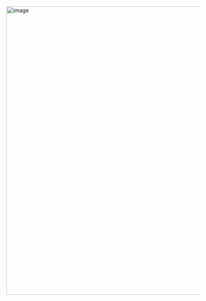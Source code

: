 
<img width="753" alt="image" src="https://github.com/user-attachments/assets/00cd8f0a-586a-4f76-af04-a0406bb75f7c">
